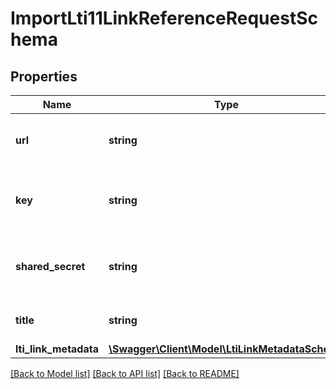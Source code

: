 # ImportLti11LinkReferenceRequestSchema

## Properties
Name | Type | Description | Notes
------------ | ------------- | ------------- | -------------
**url** | **string** | Launch URL of the tool provider | 
**key** | **string** | Consumer key credential to access LTI link | 
**shared_secret** | **string** | Consumer secret credential to access LTI link | 
**title** | **string** | Title for the referenced link | 
**lti_link_metadata** | [**\Swagger\Client\Model\LtiLinkMetadataSchema**](LtiLinkMetadataSchema.md) |  | [optional] 

[[Back to Model list]](../README.md#documentation-for-models) [[Back to API list]](../README.md#documentation-for-api-endpoints) [[Back to README]](../README.md)


